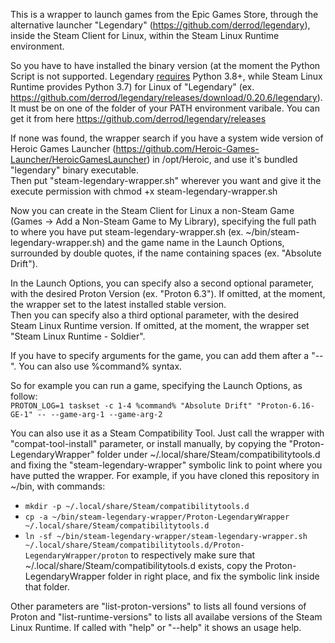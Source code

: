 This is a wrapper to launch games from the Epic Games Store, through the alternative launcher "Legendary" (https://github.com/derrod/legendary), inside the Steam Client for Linux, within the Steam Linux Runtime environment.  

So you have to have installed the binary version (at the moment the Python Script is not supported. Legendary [requires](https://github.com/derrod/legendary#requirements) Python 3.8+, while Steam Linux Runtime provides Python 3.7) for Linux of "Legendary" (ex. https://github.com/derrod/legendary/releases/download/0.20.6/legendary). It must be on one of the folder of your PATH environment varibale.
You can get it from here https://github.com/derrod/legendary/releases  

If none was found, the wrapper search if you have a system wide version of Heroic Games Launcher (https://github.com/Heroic-Games-Launcher/HeroicGamesLauncher) in /opt/Heroic, and use it's bundled "legendary" binary executable.  
Then put "steam-legendary-wrapper.sh" wherever you want and give it the execute permission with chmod +x steam-legendary-wrapper.sh

Now you can create in the Steam Client for Linux a non-Steam Game (Games -> Add a Non-Steam Game to My Library), specifying the full path to where you have put steam-legendary-wrapper.sh (ex. ~/bin/steam-legendary-wrapper.sh) and the game name in the Launch Options, surrounded by double quotes, if the name containing spaces (ex. "Absolute Drift").  

In the Launch Options, you can specify also a second optional parameter, with the desired Proton Version (ex. "Proton 6.3"). If omitted, at the moment, the wrapper set to the latest installed stable version.  
Then you can specify also a third optional parameter, with the desired Steam Linux Runtime version. If omitted, at the moment, the wrapper set "Steam Linux Runtime - Soldier". 

If you have to specify arguments for the game, you can add them after a "--". You can also use %command% syntax.

So for example you can run a game, specifying the Launch Options, as follow:  
`PROTON_LOG=1 taskset -c 1-4 %command% "Absolute Drift" "Proton-6.16-GE-1" -- --game-arg-1 --game-arg-2`

You can also use it as a Steam Compatibility Tool. Just call the wrapper with "compat-tool-install" parameter, or install manually, by copying the "Proton-LegendaryWrapper" folder under ~/.local/share/Steam/compatibilitytools.d and fixing the "steam-legendary-wrapper" symbolic link to point where you have putted the wrapper. For example, if you have cloned this repository in ~/bin, with commands:
- `mkdir -p ~/.local/share/Steam/compatibilitytools.d`
- `cp -a ~/bin/steam-legendary-wrapper/Proton-LegendaryWrapper ~/.local/share/Steam/compatibilitytools.d`
- `ln -sf ~/bin/steam-legendary-wrapper/steam-legendary-wrapper.sh ~/.local/share/Steam/compatibilitytools.d/Proton-LegendaryWrapper/proton`
to respectively make sure that ~/.local/share/Steam/compatibilitytools.d exists, copy the Proton-LegendaryWrapper folder in right place, and fix the symbolic link inside that folder.

Other parameters are "list-proton-versions" to lists all found versions of Proton and "list-runtime-versions" to lists all availabe versions of the Steam Linux Runtime. If called with "help" or "--help" it shows an usage help.
